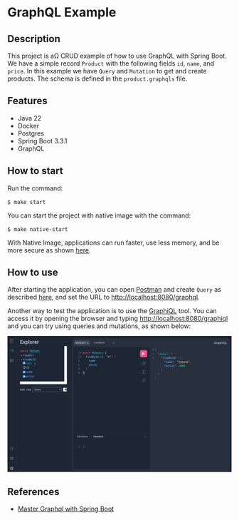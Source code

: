 # GraphQL Example

## Description

This project is aΩ CRUD example of how to use GraphQL with Spring Boot. We have a simple record `Product` with the following fields `id`, `name`, and `price`.
In this example we have `Query` and `Mutation` to get and create products. The schema is defined in the `product.graphqls` file.

## Features

- Java 22
- Docker
- Postgres
- Spring Boot 3.3.1
- GraphQL

## How to start

Run the command:

```shell
$ make start
```

You can start the project with native image with the command:

```shell
$ make native-start
```

With Native Image, applications can run faster, use less memory, and be more secure as
shown [here](https://github.com/valdemarjuniorr/spring-boot-graalvm-performance-comparation).

## How to use

After starting the application, you can open [Postman](https://www.postman.com/) and create `Query` as
described [here](https://learning.postman.com/docs/sending-requests/graphql/graphql-client-first-request/),
and set the URL to [http://localhost:8080/graphql](http://localhost:8080/graphql).

Another way to test the application is to use the [GraphiQL](https://www.electronjs.org/apps/graphiql) tool. You can access it by opening the browser
and typing [http://localhost:8080/graphiql](http://localhost:8080/graphiql) and you can try using queries and mutations, as shown below:

![graphiql-screen.png](assets/graphiql-screen.png)

## References
- [Master Graphql with Spring Boot](https://www.youtube.com/watch?v=eD-1KTK7fGc)
